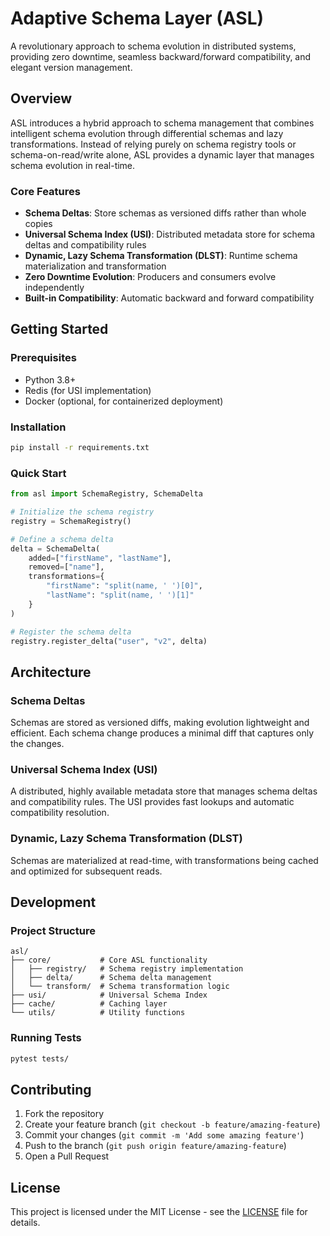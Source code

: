 # Adaptive Schema Layer (ASL)

A revolutionary approach to schema evolution in distributed systems, providing zero downtime, seamless backward/forward compatibility, and elegant version management.

## Overview

ASL introduces a hybrid approach to schema management that combines intelligent schema evolution through differential schemas and lazy transformations. Instead of relying purely on schema registry tools or schema-on-read/write alone, ASL provides a dynamic layer that manages schema evolution in real-time.

### Core Features

- **Schema Deltas**: Store schemas as versioned diffs rather than whole copies
- **Universal Schema Index (USI)**: Distributed metadata store for schema deltas and compatibility rules
- **Dynamic, Lazy Schema Transformation (DLST)**: Runtime schema materialization and transformation
- **Zero Downtime Evolution**: Producers and consumers evolve independently
- **Built-in Compatibility**: Automatic backward and forward compatibility

## Getting Started

### Prerequisites

- Python 3.8+
- Redis (for USI implementation)
- Docker (optional, for containerized deployment)

### Installation

```bash
pip install -r requirements.txt
```

### Quick Start

```python
from asl import SchemaRegistry, SchemaDelta

# Initialize the schema registry
registry = SchemaRegistry()

# Define a schema delta
delta = SchemaDelta(
    added=["firstName", "lastName"],
    removed=["name"],
    transformations={
        "firstName": "split(name, ' ')[0]",
        "lastName": "split(name, ' ')[1]"
    }
)

# Register the schema delta
registry.register_delta("user", "v2", delta)
```

## Architecture

### Schema Deltas
Schemas are stored as versioned diffs, making evolution lightweight and efficient. Each schema change produces a minimal diff that captures only the changes.

### Universal Schema Index (USI)
A distributed, highly available metadata store that manages schema deltas and compatibility rules. The USI provides fast lookups and automatic compatibility resolution.

### Dynamic, Lazy Schema Transformation (DLST)
Schemas are materialized at read-time, with transformations being cached and optimized for subsequent reads.

## Development

### Project Structure

```
asl/
├── core/           # Core ASL functionality
│   ├── registry/   # Schema registry implementation
│   ├── delta/      # Schema delta management
│   └── transform/  # Schema transformation logic
├── usi/            # Universal Schema Index
├── cache/          # Caching layer
└── utils/          # Utility functions
```

### Running Tests

```bash
pytest tests/
```

## Contributing

1. Fork the repository
2. Create your feature branch (`git checkout -b feature/amazing-feature`)
3. Commit your changes (`git commit -m 'Add some amazing feature'`)
4. Push to the branch (`git push origin feature/amazing-feature`)
5. Open a Pull Request

## License

This project is licensed under the MIT License - see the [LICENSE](LICENSE) file for details. 
